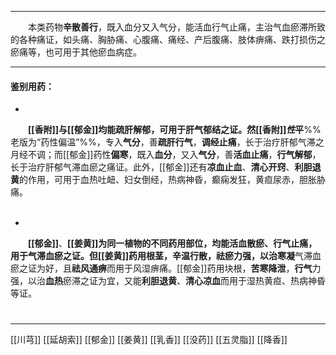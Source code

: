 ---
&emsp;&emsp;本类药物**辛散善行**，既入血分又入气分，能活血行气止痛，主治气血瘀滞所致的各种痛证，如头痛<dfn>、</dfn>胸胁痛、心腹痛、痛经、产后腹痛、肢体痹痛、跌打损伤之瘀痛等，也可用于其他瘀血病症。

___
#### 鉴别用药：
-
&emsp;&emsp;**[[香附]]**与**[[郁金]]**均能疏肝解郁，可用于肝气郁结之证。然[[香附]]<dfn>性**平**</dfn>%%老版为“药性偏温”%%，专入**气分**，善**疏肝行气**，**调经止痛**，长于治疗肝郁气滞之月经不调；而[[郁金]]药性**偏寒**，既入**血分**，又入**气分**，善**活血止痛**，**行气解郁**，长于治疗肝郁气滞血瘀之痛证。此外，[[郁金]]还有**凉血止血**、**清心开窍**、**利胆退黄**的作用，可用于血热吐衄、妇女倒经，热病神昏，癫痫发狂，黄疸尿赤，胆胀胁痛。<br></br>

-
&emsp;&emsp;**[[郁金]]**、**[[姜黄]]**为同一植物的不同药用部位，均能活血散瘀、行气止痛，用于气滞血瘀之证。但[[姜黄]]药用根茎，**辛温行散**，**祛瘀**力强，以治**寒凝**气滞血瘀之证为好，且**祛风通痹**而用于风湿痹痛。[[郁金]]药用块根，**苦寒降泄**，**行气**力强，以治**血热**瘀滞之证为宜，又能**利胆退黄**、**清心凉血**而用于湿热黄疸、热病神昏等证。

#
***
[[川芎]]
[[延胡索]]
[[郁金]]
[[姜黄]]
[[乳香]]
[[没药]]
[[五灵脂]]
[[降香]]